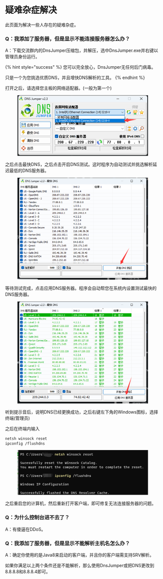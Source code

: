 # 疑难杂症解决

此页面为解决一些人存在的疑难杂症。

### Q：我添加了服务器，但是显示不能连接服务器怎么办？

A：下载交流群内的DnsJumper压缩包，并解压，选中DnsJumper.exe并右键以管理员身份运行。

{% hint style="success" %}
您可以完全放心，DnsJumper无任何后门病毒。

只是一个为您挑选优质DNS，并且增快DNS解析的工具。
{% endhint %}

打开之后，请选择您主板的网络适配器。(一般为第一个)

<figure><img src="../.gitbook/assets/image (1).png" alt=""><figcaption></figcaption></figure>

之后点击最快DNS，之后点击开启DNS测试。这时程序为自动测试并挑选解析延迟最低的DNS服务器。

<figure><img src="../.gitbook/assets/image (2).png" alt=""><figcaption></figcaption></figure>

等待测试完成，点击应用DNS服务器。程序会自动帮您在系统内设置测试最快的DNS服务器。

<figure><img src="../.gitbook/assets/image (3).png" alt=""><figcaption></figcaption></figure>

听到提示音后，说明DNS已经更换成功，之后右键左下角的Windows图标，选择终端(管理员)

之后在终端内输入

```
netsh winsock reset
ipconfig /flushdns
```

<figure><img src="../.gitbook/assets/image (4).png" alt=""><figcaption></figcaption></figure>

之后重启您的计算机，然后重新打开客户端，即可修复无法连接服务器的问题。

### Q：为什么控制台进不去了？

A：有傻逼在DDoS。

### Q：我添加了服务器，但是显示不能解析主机名怎么办？

A：确定你使用的是Java8来启动的客户端，并且你的客户端需支持SRV解析。

如果你满足以上两个条件还是不能解析，那么使用DnsJumper或把DNS更改到8.8.8.8和8.8.8.4即可。
